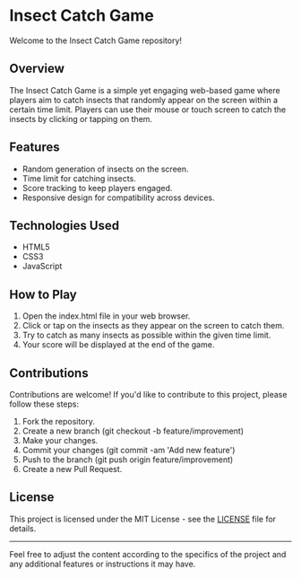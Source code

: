 # Insect Catch Game
Welcome to the Insect Catch Game repository!

## Overview
The Insect Catch Game is a simple yet engaging web-based game where players aim to catch insects that randomly appear on the screen within a certain time limit. Players can use their mouse or touch screen to catch the insects by clicking or tapping on them.

## Features
- Random generation of insects on the screen.
- Time limit for catching insects.
- Score tracking to keep players engaged.
- Responsive design for compatibility across devices.

## Technologies Used
- HTML5
- CSS3
- JavaScript

## How to Play
1. Open the index.html file in your web browser.
2. Click or tap on the insects as they appear on the screen to catch them.
3. Try to catch as many insects as possible within the given time limit.
4. Your score will be displayed at the end of the game.

## Contributions
Contributions are welcome! If you'd like to contribute to this project, please follow these steps:
1. Fork the repository.
2. Create a new branch (git checkout -b feature/improvement)
3. Make your changes.
4. Commit your changes (git commit -am 'Add new feature')
5. Push to the branch (git push origin feature/improvement)
6. Create a new Pull Request.

## License
This project is licensed under the MIT License - see the [LICENSE](LICENSE) file for details.

---

Feel free to adjust the content according to the specifics of the project and any additional features or instructions it may have.
